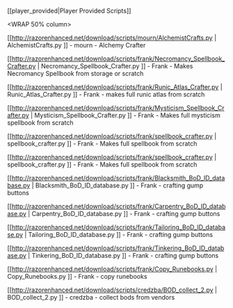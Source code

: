 
[[player_provided|Player Provided Scripts]]



<WRAP group>

<WRAP 50% column>





[[http://razorenhanced.net/download/scripts/mourn/AlchemistCrafts.py | AlchemistCrafts.py ]] - mourn - Alchemy Crafter



[[http://razorenhanced.net/download/scripts/frank/Necromancy_Spellbook_Crafter.py | Necromancy_Spellbook_Crafter.py ]] - Frank - Makes Necromancy Spellbook from storage or scratch



[[http://razorenhanced.net/download/scripts/frank/Runic_Atlas_Crafter.py | Runic_Atlas_Crafter.py ]] - Frank - makes full runic atlas from scratch



[[http://razorenhanced.net/download/scripts/frank/Mysticism_Spellbook_Crafter.py | Mysticism_Spellbook_Crafter.py ]] - Frank - Makes full mysticism spellbook from scratch



[[http://razorenhanced.net/download/scripts/frank/spellbook_crafter.py | spellbook_crafter.py ]] - Frank - Makes full spellbook from scratch



[[http://razorenhanced.net/download/scripts/frank/spellbook_crafter.py | spellbook_crafter.py ]] - Frank - Makes full spellbook from scratch



[[http://razorenhanced.net/download/scripts/frank/Blacksmith_BoD_ID_database.py | Blacksmith_BoD_ID_database.py ]] - Frank - crafting gump buttons



[[http://razorenhanced.net/download/scripts/frank/Carpentry_BoD_ID_database.py | Carpentry_BoD_ID_database.py ]] - Frank -  crafting gump buttons



[[http://razorenhanced.net/download/scripts/frank/Tailoring_BoD_ID_database.py | Tailoring_BoD_ID_database.py ]] - Frank -  crafting gump buttons



[[http://razorenhanced.net/download/scripts/frank/Tinkering_BoD_ID_database.py | Tinkering_BoD_ID_database.py ]] - Frank -  crafting gump buttons



[[http://razorenhanced.net/download/scripts/frank/Copy_Runebooks.py | Copy_Runebooks.py ]] - Frank -  copy runebooks





[[http://razorenhanced.net/download/scripts/credzba/BOD_collect_2.py | BOD_collect_2.py ]] - credzba -  collect bods from vendors



</WRAP>